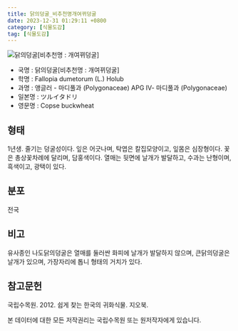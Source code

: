 ```yaml
---
title: 닭의덩굴_비추천명개여뀌덩굴
date: 2023-12-31 01:29:11 +0800
category: [식물도감]
tag: [식물도감]
---
```




![닭의덩굴[비추천명 : 개여뀌덩굴]](/fileUpload/plants/basic/Polygonaceae/Fallopia/1150/1_th2.JPG)
- 국명 : 닭의덩굴[비추천명 : 개여뀌덩굴]
- 학명 : Fallopia dumetorum (L.) Holub
- 과명 : 앵글러 - 마디풀과 (Polygonaceae) APG Ⅳ- 마디풀과 (Polygonaceae)
- 일본명 : ツルイタドリ
- 영문명 : Copse buckwheat


## 형태
1년생. 줄기는 덩굴성이다. 잎은 어긋나며, 탁엽은 칼집모양이고, 잎몸은 심장형이다. 꽃은 총상꽃차례에 달리며, 담홍색이다. 열매는 뒷면에 날개가 발달하고, 수과는 난형이며, 흑색이고, 광택이 있다.
## 분포
전국
## 비고
유사종인 나도닭의덩굴은 열매를 둘러싼 화피에 날개가 발달하지 않으며, 큰닭의덩굴은 날개가 있으며, 가장자리에 톱니 형태의 거치가 있다.
## 참고문헌
국립수목원. 2012. 쉽게 찾는 한국의 귀화식물. 지오북.






본 데이터에 대한 모든 저작권리는 국립수목원 또는 원저작자에게 있습니다.
